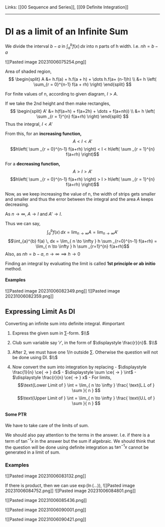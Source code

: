 Links: [[00 Sequence and Series]], [[09 Definite Integration]] 
___
# DI as a limit of an Infinite Sum
We divide the interval $b - a$ in $\int_{a}^{b} f(x) \, dx$ into n parts of h width. I.e. $nh = b - a$

![[Pasted image 20231006075254.png]]

Area of shaded region,
$$
\begin{split}
A &= h.f(a) + h.f(a + h) + \dots h.f(a+ (n-1)h) \\
&= h \left( \sum_{r = 0}^{n-1} f(a + rh) \right)
\end{split}
$$

For finite values of n, according to given diagram, $I > A$.

If we take the 2nd height and then make rectangles, 
$$
\begin{split}
A' &= h(f(a+h) + f(a+2h) + \dots + f(a+nh)) \\
&= h \left( \sum _{r = 1}^{n} f(a+rh) \right)
\end{split}
$$
Thus the integral, $I < A'$

From this, for an **increasing function,**
$$A < I < A'$$
$$h\left( \sum _{r = 0}^{n-1} f(a+rh) \right) < I < h\left( \sum _{r = 1}^{n} f(a+rh) \right)$$

For a **decreasing function,**
$$A > I > A'$$
$$h\left( \sum _{r = 0}^{n-1} f(a+rh) \right) > I > h\left( \sum _{r = 1}^{n} f(a+rh) \right)$$

Now, as we keep increasing the value of n, the width of strips gets smaller and smaller and thus the error between the integral and the area $A$ keeps decreasing. 

As $n \to \infty$, $A \to I$ and $A' \to I$. 

Thus we can say,
$$\int_{a}^{b} f(x) \, dx = \lim_{ n \to \infty } A = \lim_{ n \to \infty } A'$$
$$\int_{a}^{b} f(a) \, dx = \lim_{ n \to \infty } h \sum _{r=0}^{n-1} f(a+rh) = \lim_{ n \to \infty } h \sum _{r=1}^{n} f(a+rh)$$
Also, as $nh = b - a$, $n \to \infty \implies h \to 0$

Finding an integral by evaluating the limit is called **1st principle or ab initio** method. 

#### Examples 
![[Pasted image 20231006082349.png]]
![[Pasted image 20231006082359.png]]



## Expressing Limit As DI
Converting an infinite sum into definite integral. #important 

1. Express the given sum in $\sum$-form. 
	$\\$
	
1. Club sum variable say $'r'$, in the form of $\displaystyle \frac{r}{n}$.
	$\\$

2. After 2, we must have one $1 /n$ outside $\sum$. Otherwise the question will not be done using DI. 
	$\\$

3. Now convert the sum into integration by replacing 
	   - $\displaystyle \frac{1}{n} \ce{ -> } dx$
	   - $\displaystyle \sum \ce{ -> } \int$
	   - $\displaystyle \frac{r}{n} \ce{ -> } x$
	   - For limits,
	     $$\text{Lower Limit of } \int = \lim_{ n \to \infty } \frac{ \text{L.L of } \sum }{ n } $$
	     $$\text{Upper Limit of } \int = \lim_{ n \to \infty } \frac{ \text{U.L of } \sum }{ n } $$

#### Some PTR
We have to take care of the limits of sum.

We should also pay attention to the terms in the answer. I.e. if there is a term of $\tan ^{-1}x$ in the answer but the sum if algebraic. We should think that the question will be done using definite integration as $\tan^{-1}x$ cannot be generated in a limit of sum. 

### Examples 
![[Pasted image 20231006083132.png]]

If there is product, then we can use $\exp(\ln(\dots))$,
![[Pasted image 20231006084752.png]]
![[Pasted image 20231006084801.png]]

![[Pasted image 20231006085436.png]]

![[Pasted image 20231006090001.png]]

![[Pasted image 20231006090421.png]]